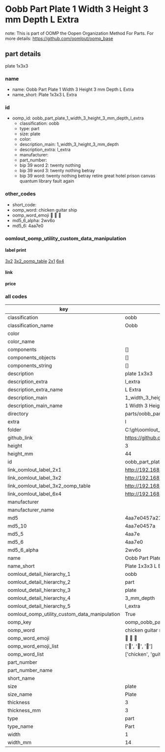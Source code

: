 # Oobb Part Plate 1 Width 3 Height 3 mm Depth L Extra  

note: This is part of OOMP the Oopen Organization Method For Parts. For more details: https://github.com/oomlout/oomp_base

##  part details
  



plate 1x3x3



### name
* name: Oobb Part Plate 1 Width 3 Height 3 mm Depth L Extra
* name_short: Plate 1x3x3 L Extra
### id
* oomp_id: oobb_part_plate_1_width_3_height_3_mm_depth_l_extra
  * classification: oobb
  * type: part
  * size: plate
  * color: 
  * description_main: 1_width_3_height_3_mm_depth
  * description_extra: l_extra
  * manufacturer: 
  * part_number: 
  * bip 39 word 2: twenty nothing
  * bip 39 word 3: twenty nothing betray
  * bip 39 word: twenty nothing betray retire great hotel prison canvas quantum library fault again

### other_codes
* short_code: 
* oomp_word: chicken guitar ship
* oomp_word_emoji :chicken: :guitar: :ship:
* md5_6_alpha: 2wv6o
* md5_6: 4aa7e0






### oomlout_oomp_utility_custom_data_manipulation
#### label print
[3x2](http://192.168.1.245:1112/?label=oomp%202wv6o)
[3x2_oomp_table](http://192.168.1.108:1112/?label=oomp%202wv6o)
[2x1](http://192.168.1.242:1112/?label=oomp%202wv6o)
[6x4](http://192.168.1.55:1112/?label=oomp%202wv6o)    

#### link

                              

#### price







### all codes 
| key | value |  
| --- | --- |  
| classification | oobb |  
| classification_name | Oobb |  
| color |  |  
| color_name |  |  
| components | [] |  
| components_objects | [] |  
| components_string | [] |  
| description | plate 1x3x3 |  
| description_extra | l_extra |  
| description_extra_name | L Extra |  
| description_main | 1_width_3_height_3_mm_depth |  
| description_main_name | 1 Width 3 Height 3 mm Depth |  
| directory | parts/oobb_part_plate_1_width_3_height_3_mm_depth_l_extra |  
| extra | l |  
| folder | C:\gh\oomlout_oobb_version_4_generated_parts\things\oobb_part_plate_1_width_3_height_3_mm_depth_l_extra |  
| github_link | https://github.com/oomlout/oomlout_oomp_part_src/tree/main/parts/oobb_part_plate_1_width_3_height_3_mm_depth_l_extra |  
| height | 3 |  
| height_mm | 44 |  
| id | oobb_part_plate_1_width_3_height_3_mm_depth_l_extra |  
| link_oomlout_label_2x1 | http://192.168.1.242:1112/?label=oomp%202wv6o |  
| link_oomlout_label_3x2 | http://192.168.1.245:1112/?label=oomp%202wv6o |  
| link_oomlout_label_3x2_oomp_table | http://192.168.1.108:1112/?label=oomp%202wv6o |  
| link_oomlout_label_6x4 | http://192.168.1.55:1112/?label=oomp%202wv6o |  
| manufacturer |  |  
| manufacturer_name |  |  
| md5 | 4aa7e0457a21b561b8b31b7e2ae5b759 |  
| md5_10 | 4aa7e0457a |  
| md5_5 | 4aa7e |  
| md5_6 | 4aa7e0 |  
| md5_6_alpha | 2wv6o |  
| name | Oobb Part Plate 1 Width 3 Height 3 mm Depth L Extra |  
| name_short | Plate 1x3x3 L Extra |  
| oomlout_detail_hierarchy_1 | oobb |  
| oomlout_detail_hierarchy_2 | part |  
| oomlout_detail_hierarchy_3 | plate |  
| oomlout_detail_hierarchy_4 | 3_mm_depth |  
| oomlout_detail_hierarchy_5 | l_extra |  
| oomlout_oomp_utility_custom_data_manipulation | True |  
| oomp_key | oomp_oobb_part_plate_1_width_3_height_3_mm_depth_l_extra |  
| oomp_word | chicken guitar ship |  
| oomp_word_emoji | :chicken: :guitar: :ship: |  
| oomp_word_emoji_list | [':chicken:', ':guitar:', ':ship:'] |  
| oomp_word_list | ['chicken', 'guitar', 'ship'] |  
| part_number |  |  
| part_number_name |  |  
| short_name |  |  
| size | plate |  
| size_name | Plate |  
| thickness | 3 |  
| thickness_mm | 3 |  
| type | part |  
| type_name | Part |  
| width | 1 |  
| width_mm | 14 |  
